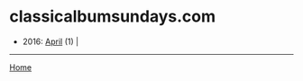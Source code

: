 # classicalbumsundays.com

  * 2016: 
      [April](./classicalbumsundays-com-2016-04.md) (1) | 

----

[Home](../)
